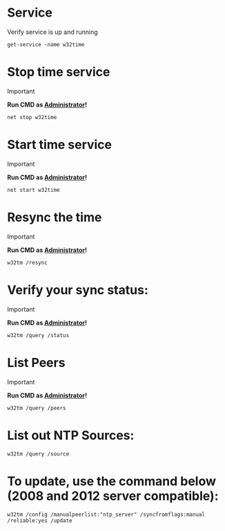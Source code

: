 # Service
Verify service is up and running
```
get-service -name w32time
```

# Stop time service 
> [!IMPORTANT]
> **Run CMD as <ins>Administrator</ins>!**
```
net stop w32time 
```

# Start time service 
> [!IMPORTANT]
> **Run CMD as <ins>Administrator</ins>!**
``` 
net start w32time 
```

# Resync the time 
> [!IMPORTANT]
> **Run CMD as <ins>Administrator</ins>!**
```
w32tm /resync 
```

# Verify your sync status: 
> [!IMPORTANT]
> **Run CMD as <ins>Administrator</ins>!**
```
w32tm /query /status 
```

# List Peers
> [!IMPORTANT]
> **Run CMD as <ins>Administrator</ins>!**
```
w32tm /query /peers 
```

# List out NTP Sources: 
```
w32tm /query /source 
```

# To update, use the command below (2008 and 2012 server compatible): 
```
w32tm /config /manualpeerlist:"ntp_server" /syncfromflags:manual /reliable:yes /update
```
